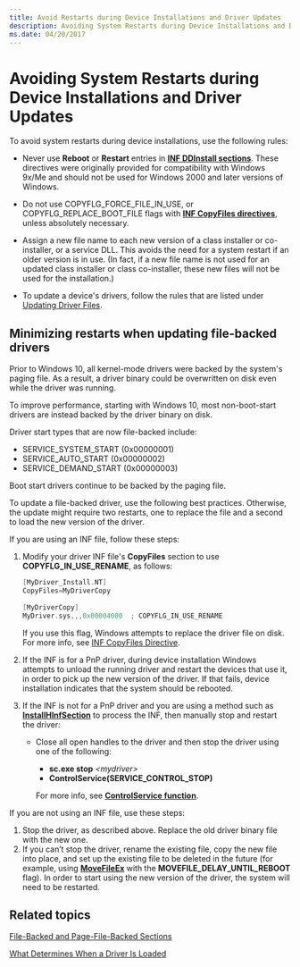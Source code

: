 ```yaml
---
title: Avoid Restarts during Device Installations and Driver Updates
description: Avoiding System Restarts during Device Installations and Driver Updates
ms.date: 04/20/2017
---
```


# Avoiding System Restarts during Device Installations and Driver Updates


To avoid system restarts during device installations, use the following rules:

-   Never use **Reboot** or **Restart** entries in [**INF DDInstall sections**](inf-ddinstall-section.md). These directives were originally provided for compatibility with Windows 9x/Me and should not be used for Windows 2000 and later versions of Windows.

-   Do not use COPYFLG_FORCE_FILE_IN_USE, or COPYFLG_REPLACE_BOOT_FILE flags with [**INF CopyFiles directives**](inf-copyfiles-directive.md), unless absolutely necessary.

-   Assign a new file name to each new version of a class installer or co-installer, or a service DLL. This avoids the need for a system restart if an older version is in use. (In fact, if a new file name is not used for an updated class installer or class co-installer, these new files will not be used for the installation.)

-   To update a device's drivers, follow the rules that are listed under [Updating Driver Files](updating-driver-files.md).

## Minimizing restarts when updating file-backed drivers


Prior to Windows 10, all kernel-mode drivers were backed by the system's paging file. As a result, a driver binary could be overwritten on disk even while the driver was running.

To improve performance, starting with Windows 10, most non-boot-start drivers are instead backed by the driver binary on disk.

Driver start types that are now file-backed include:

-   SERVICE_SYSTEM_START (0x00000001)
-   SERVICE_AUTO_START (0x00000002)
-   SERVICE_DEMAND_START (0x00000003)

Boot start drivers continue to be backed by the paging file.

To update a file-backed driver, use the following best practices. Otherwise, the update might require two restarts, one to replace the file and a second to load the new version of the driver.

If you are using an INF file, follow these steps:

1.  Modify your driver INF file's **CopyFiles** section to use **COPYFLG_IN_USE_RENAME**, as follows:

    ```cpp
    [MyDriver_Install.NT]
    CopyFiles=MyDriverCopy
     
    [MyDriverCopy]
    MyDriver.sys,,,0x00004000  ; COPYFLG_IN_USE_RENAME
    ```

    If you use this flag, Windows attempts to replace the driver file on disk. For more info, see [INF CopyFiles Directive](inf-copyfiles-directive.md).

2.  If the INF is for a PnP driver, during device installation Windows attempts to unload the running driver and restart the devices that use it, in order to pick up the new version of the driver. If that fails, device installation indicates that the system should be rebooted.
3.  If the INF is not for a PnP driver and you are using a method such as [**InstallHInfSection**](/windows/win32/api/setupapi/nf-setupapi-installhinfsectiona) to process the INF, then manually stop and restart the driver:
    -   Close all open handles to the driver and then stop the driver using one of the following:

        -   **sc.exe stop** *&lt;mydriver&gt;*
        -   **ControlService(SERVICE_CONTROL_STOP)**

        For more info, see [**ControlService function**](/windows/win32/api/winsvc/nf-winsvc-controlservice).

If you are not using an INF file, use these steps:

1.  Stop the driver, as described above. Replace the old driver binary file with the new one.
2.  If you can’t stop the driver, rename the existing file, copy the new file into place, and set up the existing file to be deleted in the future (for example, using [**MoveFileEx**](/windows/win32/api/winbase/nf-winbase-movefileexa) with the **MOVEFILE_DELAY_UNTIL_REBOOT** flag). In order to start using the new version of the driver, the system will need to be restarted.

## Related topics


[File-Backed and Page-File-Backed Sections](../kernel/file-backed-and-page-file-backed-sections.md)

[What Determines When a Driver Is Loaded](../ifs/what-determines-when-a-driver-is-loaded.md)

 

